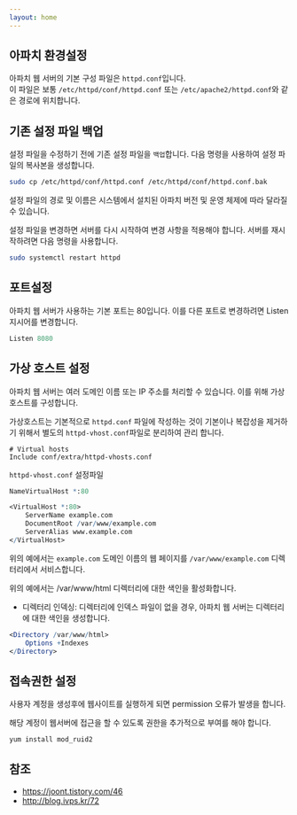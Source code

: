 ```yaml
---
layout: home
---
```


## 아파치 환경설정
아파치 웹 서버의 기본 구성 파일은 `httpd.conf`입니다.  
이 파일은 보통 `/etc/httpd/conf/httpd.conf` 또는 `/etc/apache2/httpd.conf`와 같은 경로에 위치합니다.  

## 기존 설정 파일 백업
설정 파일을 수정하기 전에 기존 설정 파일을 `백업`합니다. 다음 명령을 사용하여 설정 파일의 복사본을 생성합니다.  

```bash
sudo cp /etc/httpd/conf/httpd.conf /etc/httpd/conf/httpd.conf.bak
```

설정 파일의 경로 및 이름은 시스템에서 설치된 아파치 버전 및 운영 체제에 따라 달라질 수 있습니다.  

설정 파일을 변경하면 서버를 다시 시작하여 변경 사항을 적용해야 합니다. 서버를 재시작하려면 다음 명령을 사용합니다.  
```bash
sudo systemctl restart httpd
```

## 포트설정
아파치 웹 서버가 사용하는 기본 포트는 80입니다. 이를 다른 포트로 변경하려면 Listen 지시어를 변경합니다.  

```mathematica
Listen 8080
```

## 가상 호스트 설정
아파치 웹 서버는 여러 도메인 이름 또는 IP 주소를 처리할 수 있습니다. 이를 위해 가상 호스트를 구성합니다.  

가상호스트는 기본적으로 `httpd.conf` 파일에 작성하는 것이 기본이나 복잡성을 제거하기 위해서 별도의 `httpd-vhost.conf`파일로 분리하여 관리 합니다.   
```
# Virtual hosts
Include conf/extra/httpd-vhosts.conf
```

`httpd-vhost.conf` 설정파일

```mathematica
NameVirtualHost *:80

<VirtualHost *:80>
    ServerName example.com
    DocumentRoot /var/www/example.com
    ServerAlias www.example.com     
</VirtualHost>
```

위의 예에서는 `example.com` 도메인 이름의 웹 페이지를 `/var/www/example.com` 디렉터리에서 서비스합니다. 

위의 예에서는 /var/www/html 디렉터리에 대한 색인을 활성화합니다. 

* 디렉터리 인덱싱: 디렉터리에 인덱스 파일이 없을 경우, 아파치 웹 서버는 디렉터리에 대한 색인을 생성합니다.

```mathematica
<Directory /var/www/html>
    Options +Indexes
</Directory>
```

## 접속권한 설정
사용자 계정을 생성후에 웹사이트를 실행하게 되면 permission 오류가 발생을 합니다.

해당 계정이 웹서버에 접근을 할 수 있도록 권한을 추가적으로 부여를 해야 합니다.

```bash
yum install mod_ruid2
```

## 참조
* https://joont.tistory.com/46
* http://blog.ivps.kr/72
